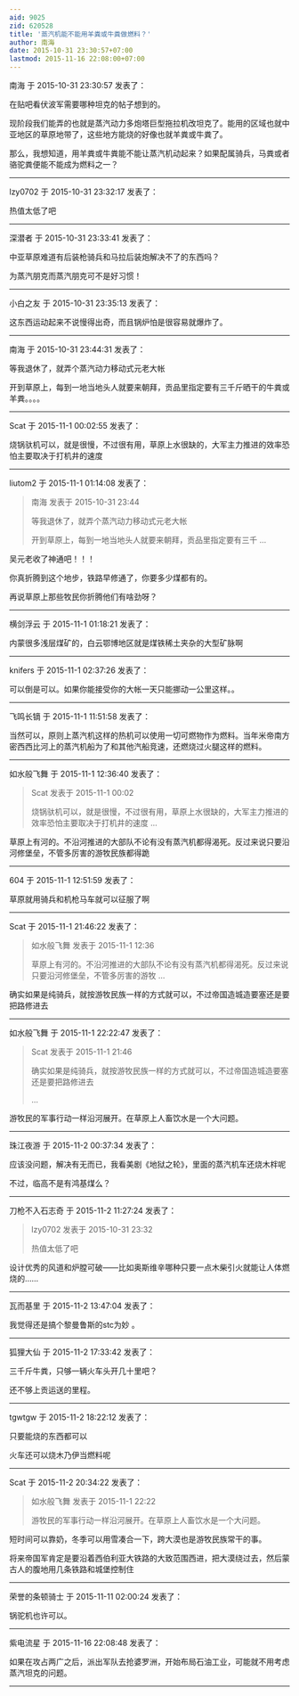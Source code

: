 ```yaml
---
aid: 9025
zid: 620528
title: '蒸汽机能不能用羊粪或牛粪做燃料？'
author: 南海
date: 2015-10-31 23:30:57+07:00
lastmod: 2015-11-16 22:08:00+07:00
---
```


南海 于 2015-10-31 23:30:57 发表了：

在贴吧看伏波军需要哪种坦克的帖子想到的。

现阶段我们能弄的也就是蒸汽动力多炮塔巨型拖拉机改坦克了。能用的区域也就中亚地区的草原地带了，这些地方能烧的好像也就羊粪或牛粪了。

那么，我想知道，用羊粪或牛粪能不能让蒸汽机动起来？如果配属骑兵，马粪或者骆驼粪便能不能成为燃料之一？

---------

lzy0702 于 2015-10-31 23:32:17 发表了：

热值太低了吧

---------

深潜者 于 2015-10-31 23:33:41 发表了：

中亚草原难道有后装枪骑兵和马拉后装炮解决不了的东西吗？

为蒸汽朋克而蒸汽朋克可不是好习惯！

---------

小白之友 于 2015-10-31 23:35:13 发表了：

这东西运动起来不说慢得出奇，而且锅炉怕是很容易就爆炸了。

---------

南海 于 2015-10-31 23:44:31 发表了：

等我退休了，就弄个蒸汽动力移动式元老大帐

开到草原上，每到一地当地头人就要来朝拜，贡品里指定要有三千斤晒干的牛粪或羊粪。。。。

---------

Scat 于 2015-11-1 00:02:55 发表了：

烧锅驮机可以，就是很慢，不过很有用，草原上水很缺的，大军主力推进的效率恐怕主要取决于打机井的速度

---------

liutom2 于 2015-11-1 01:14:08 发表了：

> 南海 发表于 2015-10-31 23:44
> 
> 等我退休了，就弄个蒸汽动力移动式元老大帐
> 
> 开到草原上，每到一地当地头人就要来朝拜，贡品里指定要有三千 ...



吴元老收了神通吧！！！

你真折腾到这个地步，铁路早修通了，你要多少煤都有的。

再说草原上那些牧民你折腾他们有啥劲呀？

---------

横剑浮云 于 2015-11-1 01:18:21 发表了：

内蒙很多浅层煤矿的，白云鄂博地区就是煤铁稀土夹杂的大型矿脉啊

---------

knifers 于 2015-11-1 02:37:26 发表了：

可以倒是可以。如果你能接受你的大帐一天只能挪动一公里这样。。

---------

飞鸣长镝 于 2015-11-1 11:51:58 发表了：

当然可以，原则上蒸汽机这样的热机可以使用一切可燃物作为燃料。当年米帝南方密西西比河上的蒸汽机船为了和其他汽船竞速，还燃烧过火腿这样的燃料。

---------

如水般飞舞 于 2015-11-1 12:36:40 发表了：

> Scat 发表于 2015-11-1 00:02
> 
> 烧锅驮机可以，就是很慢，不过很有用，草原上水很缺的，大军主力推进的效率恐怕主要取决于打机井的速度 ...



草原上有河的。不沿河推进的大部队不论有没有蒸汽机都得渴死。反过来说只要沿河修堡垒，不管多厉害的游牧民族都得跪

---------

604 于 2015-11-1 12:51:59 发表了：

草原就用骑兵和机枪马车就可以征服了啊

---------

Scat 于 2015-11-1 21:46:22 发表了：

> 如水般飞舞 发表于 2015-11-1 12:36
> 
> 草原上有河的。不沿河推进的大部队不论有没有蒸汽机都得渴死。反过来说只要沿河修堡垒，不管多厉害的游牧 ...



确实如果是纯骑兵，就按游牧民族一样的方式就可以，不过帝国造城造要塞还是要把路修进去

---------

如水般飞舞 于 2015-11-1 22:22:47 发表了：

> Scat 发表于 2015-11-1 21:46
> 
> 确实如果是纯骑兵，就按游牧民族一样的方式就可以，不过帝国造城造要塞还是要把路修进去
> 
> ...



游牧民的军事行动一样沿河展开。在草原上人畜饮水是一个大问题。

---------

珠江夜游 于 2015-11-2 00:37:34 发表了：

应该没问题，解决有无而已，我看美剧《地狱之轮》，里面的蒸汽机车还烧木柈呢

不过，临高不是有鸿基煤么？

---------

刀枪不入石志奇 于 2015-11-2 11:27:24 发表了：

> lzy0702 发表于 2015-10-31 23:32
> 
> 热值太低了吧



设计优秀的风道和炉膛可破——比如奥斯维辛哪种只要一点木柴引火就能让人体燃烧的……

---------

瓦而基里 于 2015-11-2 13:47:04 发表了：

我觉得还是搞个黎曼鲁斯的stc为妙 。

---------

狐狸大仙 于 2015-11-2 17:33:42 发表了：

三千斤牛粪，只够一辆火车头开几十里吧？

还不够上贡运送的里程。

---------

tgwtgw 于 2015-11-2 18:22:12 发表了：

只要能烧的东西都可以

火车还可以烧木乃伊当燃料呢

---------

Scat 于 2015-11-2 20:34:22 发表了：

> 如水般飞舞 发表于 2015-11-1 22:22
> 
> 游牧民的军事行动一样沿河展开。在草原上人畜饮水是一个大问题。



短时间可以靠奶，冬季可以用雪凑合一下，跨大漠也是游牧民族常干的事。

将来帝国军肯定是要沿着西伯利亚大铁路的大致范围西进，把大漠绕过去，然后蒙古人的腹地用几条铁路和城堡控制住

---------

荣誉的条顿骑士 于 2015-11-11 02:00:24 发表了：

锅驼机也许可以。

---------

紫电流星 于 2015-11-16 22:08:48 发表了：

如果在攻占两广之后，派出军队去抢婆罗洲，开始布局石油工业，可能就不用考虑蒸汽坦克的问题。

---------

